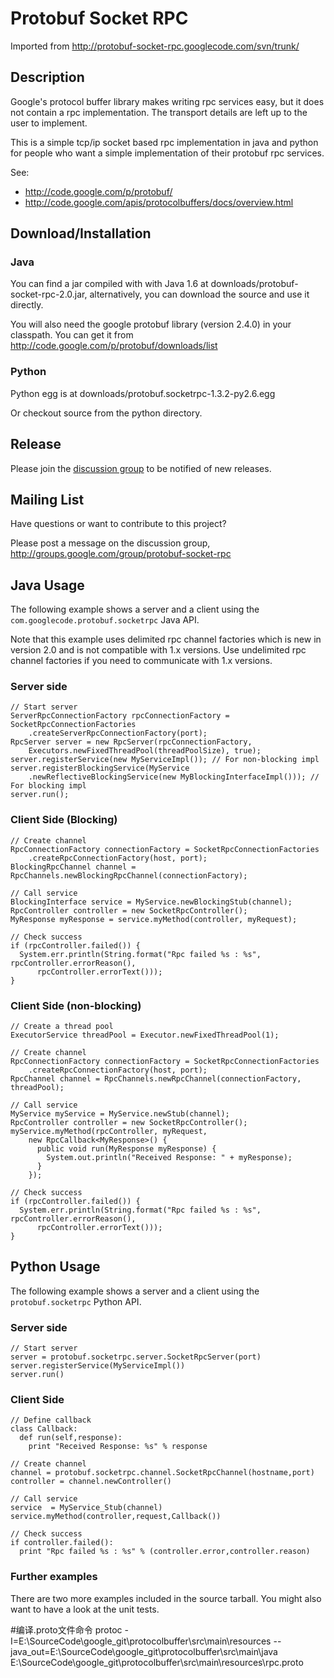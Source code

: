 # Protobuf Socket RPC

Imported from http://protobuf-socket-rpc.googlecode.com/svn/trunk/

## Description

Google's protocol buffer library makes writing rpc services easy, but it does not contain a rpc implementation. The transport details are left up to the user to implement.

This is a simple tcp/ip socket based rpc implementation in java and python for people who want a simple implementation of their protobuf rpc services.

See:
* http://code.google.com/p/protobuf/
* http://code.google.com/apis/protocolbuffers/docs/overview.html

## Download/Installation

### Java

You can find a jar compiled with with Java 1.6 at downloads/protobuf-socket-rpc-2.0.jar, alternatively, you can download the source and use it directly.

You will also need the google protobuf library (version 2.4.0) in your classpath. You can get it from http://code.google.com/p/protobuf/downloads/list

### Python

Python egg is at downloads/protobuf.socketrpc-1.3.2-py2.6.egg

Or checkout source from the python directory.

## Release

Please join the [discussion group](http://groups.google.com/group/protobuf-socket-rpc) to be notified of new releases.

## Mailing List 

Have questions or want to contribute to this project?

Please post a message on the discussion group, http://groups.google.com/group/protobuf-socket-rpc

## Java Usage 

The following example shows a server and a client using the `com.googlecode.protobuf.socketrpc` Java API.

Note that this example uses delimited rpc channel factories which is new in version 2.0 and is not compatible with 1.x versions. Use undelimited rpc channel factories if you need to communicate with 1.x versions.

### Server side

```
// Start server
ServerRpcConnectionFactory rpcConnectionFactory = SocketRpcConnectionFactories
    .createServerRpcConnectionFactory(port);
RpcServer server = new RpcServer(rpcConnectionFactory, 
    Executors.newFixedThreadPool(threadPoolSize), true);
server.registerService(new MyServiceImpl()); // For non-blocking impl
server.registerBlockingService(MyService
    .newReflectiveBlockingService(new MyBlockingInterfaceImpl())); // For blocking impl
server.run();
```

### Client Side (Blocking)

```
// Create channel
RpcConnectionFactory connectionFactory = SocketRpcConnectionFactories
    .createRpcConnectionFactory(host, port);
BlockingRpcChannel channel = RpcChannels.newBlockingRpcChannel(connectionFactory);

// Call service
BlockingInterface service = MyService.newBlockingStub(channel);
RpcController controller = new SocketRpcController();
MyResponse myResponse = service.myMethod(controller, myRequest);

// Check success
if (rpcController.failed()) {
  System.err.println(String.format("Rpc failed %s : %s", rpcController.errorReason(),
      rpcController.errorText()));
}
```

### Client Side (non-blocking)

```
// Create a thread pool
ExecutorService threadPool = Executor.newFixedThreadPool(1);

// Create channel
RpcConnectionFactory connectionFactory = SocketRpcConnectionFactories
    .createRpcConnectionFactory(host, port);
RpcChannel channel = RpcChannels.newRpcChannel(connectionFactory, threadPool);

// Call service
MyService myService = MyService.newStub(channel);
RpcController controller = new SocketRpcController();
myService.myMethod(rpcController, myRequest,
    new RpcCallback<MyResponse>() {
      public void run(MyResponse myResponse) {
        System.out.println("Received Response: " + myResponse);
      }
    });
    
// Check success
if (rpcController.failed()) {
  System.err.println(String.format("Rpc failed %s : %s", rpcController.errorReason(),
      rpcController.errorText()));
}
```

## Python Usage

The following example shows a server and a client using the `protobuf.socketrpc` Python API.

### Server side

```
// Start server
server = protobuf.socketrpc.server.SocketRpcServer(port)
server.registerService(MyServiceImpl())
server.run()
```

### Client Side

```
// Define callback
class Callback:
  def run(self,response):
    print "Received Response: %s" % response

// Create channel
channel = protobuf.socketrpc.channel.SocketRpcChannel(hostname,port)
controller = channel.newController()

// Call service
service  = MyService_Stub(channel)
service.myMethod(controller,request,Callback())

// Check success
if controller.failed():
  print "Rpc failed %s : %s" % (controller.error,controller.reason)
```

### Further examples

There are two more examples included in the source tarball. You might also want to have a look at the unit tests.


#编译.proto文件命令
protoc  -I=E:\SourceCode\google_git\protocolbuffer\src\main\resources --java_out=E:\SourceCode\google_git\protocolbuffer\src\main\java   E:\SourceCode\google_git\protocolbuffer\src\main\resources\rpc.proto
	

